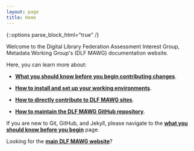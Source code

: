 ```yaml
---
layout: page
title: Home
---
```


{::options parse_block_html="true" /}

Welcome to the Digital Library Federation Assessment Interest Group, Metadata Working Group's (DLF MAWG) documentation website.
 
Here, you can learn more about:

* [**What you should know before you begin contributing changes**](before-you-begin).

* [**How to install and set up your working environments**](installation).

* [**How to directly contribute to DLF MAWG sites**](contributing-to-site).

* [**How to maintain the DLF MAWG GitHub repository**](maintenance).

If you are new to Git, GitHub, and Jekyll, please navigate to the [**what you should know before you begin**](before-you-begin) page.

Looking for the [**main DLF MAWG website**](http://dlfmetadataassessment.github.io/)?